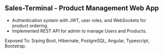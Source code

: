 ## Sales-Terminal - Product Management Web App

- Authentication system with JWT, user roles, and WebSockets for product ordering.
- Implemented REST API for admin to manage Users and Products.

Exposed To: Srping Boot, Hibernate, PostgreSQL, Angular, Typescript, Bootstrap.
